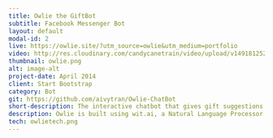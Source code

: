 ```yaml
---
title: Owlie the GiftBot
subtitle: Facebook Messenger Bot
layout: default
modal-id: 2
live: https://owlie.site/?utm_source=owlie&utm_medium=portfolio
video: http://res.cloudinary.com/candycanetrain/video/upload/v1491812527/official1small_wiyl6c.mp4
thumbnail: owlie.png
alt: image-alt
project-date: April 2014
client: Start Bootstrap
category: Bot
git: https://github.com/aivytran/Owlie-ChatBot
short-description: The interactive chatbot that gives gift suggestions and reminds you to send gifts to special ones. Save you the headache of getting gifts!
description: Owlie is built using wit.ai, a Natural Language Processor with machine learning to process user's message into actionable data, Facebook Messenger API to render response, and Express.JS to connect all pieces together. <br/><br/> Owlie is a gift expert who can give gift suggestions based on preferences. Gift suggestions is showed through a horizontal scrollable carousel, where users can see product's image, short description, price, shipping information, and purchase button. Users then can choose to purchase or view more suggestions. Not only a gift expert, Owlie is also good at reminding for special events. Users have an option to set reminder, and Owlie will send them a reminder message on the date of event. Throughout the chat, there are persistent menu, quick replies, and option templates to help users navigate. <br/><br/> Owlie is still an ongoing experience. For now, Owlie can only understand text message, but she is learning to understand voice. So look forward to the voice control version!  <br/><br/> Check Owlie out and maybe she can help you make your special ones happy! ;)
tech: owlietech.png
---
```

